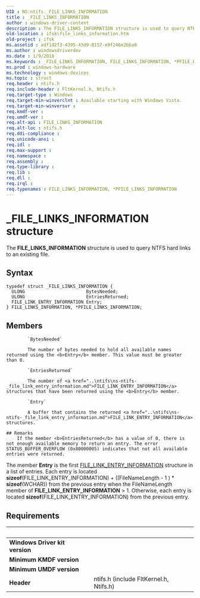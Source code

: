 ```yaml
---
UID : NS:ntifs._FILE_LINKS_INFORMATION
title : _FILE_LINKS_INFORMATION
author : windows-driver-content
description : The FILE_LINKS_INFORMATION structure is used to query NTFS hard links to an existing file.
old-location : ifsk\file_links_information.htm
old-project : ifsk
ms.assetid : adf1d2f3-4395-43d9-8157-e9f246e2bba8
ms.author : windowsdriverdev
ms.date : 1/9/2018
ms.keywords : _FILE_LINKS_INFORMATION, FILE_LINKS_INFORMATION, *PFILE_LINKS_INFORMATION
ms.prod : windows-hardware
ms.technology : windows-devices
ms.topic : struct
req.header : ntifs.h
req.include-header : FltKernel.h, Ntifs.h
req.target-type : Windows
req.target-min-winverclnt : Available starting with Windows Vista.
req.target-min-winversvr : 
req.kmdf-ver : 
req.umdf-ver : 
req.alt-api : FILE_LINKS_INFORMATION
req.alt-loc : ntifs.h
req.ddi-compliance : 
req.unicode-ansi : 
req.idl : 
req.max-support : 
req.namespace : 
req.assembly : 
req.type-library : 
req.lib : 
req.dll : 
req.irql : 
req.typenames : FILE_LINKS_INFORMATION, *PFILE_LINKS_INFORMATION
---
```


# _FILE_LINKS_INFORMATION structure
The <b>FILE_LINKS_INFORMATION</b> structure is used to query NTFS hard links to an existing file.

## Syntax
````
typedef struct _FILE_LINKS_INFORMATION {
  ULONG                       BytesNeeded;
  ULONG                       EntriesReturned;
  FILE_LINK_ENTRY_INFORMATION Entry;
} FILE_LINKS_INFORMATION, *PFILE_LINKS_INFORMATION;
````

## Members

        
            `BytesNeeded`

            The number of bytes needed to hold all available names returned using the <b>Entry</b> member. This value must be greater than 0.
        
            `EntriesReturned`

            The number of <a href="..\ntifs\ns-ntifs-_file_link_entry_information.md">FILE_LINK_ENTRY_INFORMATION</a> structures that have been returned using the <b>Entry</b> member.
        
            `Entry`

            A buffer that contains the returned <a href="..\ntifs\ns-ntifs-_file_link_entry_information.md">FILE_LINK_ENTRY_INFORMATION</a> structures.

    ## Remarks
        If the member <b>EntriesReturned</b> has a value of 0, there is not enough available memory to return an entry. The error STATUS_BUFFER_OVERFLOW (0x80000005) indicates that not all available entries were returned.

The member <b>Entry</b> is the first <a href="..\ntifs\ns-ntifs-_file_link_entry_information.md">FILE_LINK_ENTRY_INFORMATION</a> structure in a list of entries. Each entry is located <b>sizeof</b>(FILE_LINK_ENTRY_INFORMATION) + ((FileNameLength - 1 ) * <b>sizeof</b>(WCHAR)) from the previous entry when the FileNameLength member of <b>FILE_LINK_ENTRY_INFORMATION</b> &gt; 1. Otherwise, each entry is located <b>sizeof</b>(FILE_LINK_ENTRY_INFORMATION) from the previous entry.</p>

## Requirements
| &nbsp; | &nbsp; |
| ---- |:---- |
| **Windows Driver kit version** |  |
| **Minimum KMDF version** |  |
| **Minimum UMDF version** |  |
| **Header** | ntifs.h (include FltKernel.h, Ntifs.h) |